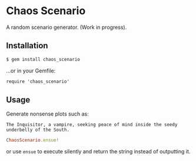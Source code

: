 # Chaos Scenario

A random scenario generator. (Work in progress).

## Installation

```sh
$ gem install chaos_scenario
```

...or in your Gemfile:

```txt
require 'chaos_scenario'
```

## Usage

Generate nonsense plots such as:

```
The Inquisitor, a vampire, seeking peace of mind inside the seedy underbelly of the South.
```

```ruby
ChaosScenario.ensue!
```

or use `ensue` to execute silently and return the string instead of outputting it.
